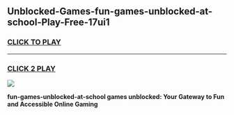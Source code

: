 
## Unblocked-Games-fun-games-unblocked-at-school-Play-Free-17ui1
<h3>
<a href="https://premium76.site?title=fun-games-unblocked-at-school&ref=18A">CLICK TO PLAY</a></h3>
<hr>

<h3>
<a href="https://premium76.site?title=fun-games-unblocked-at-school&ref=18A">CLICK 2 PLAY</a>
  
</h3>

<a href="https://premium76.site?title=fun-games-unblocked-at-school&ref=18A"><img src="https://clearcache.store/games.png"></a>


**fun-games-unblocked-at-school games unblocked: Your Gateway to Fun and Accessible Online Gaming**
